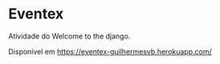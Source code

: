 # Eventex
Atividade do Welcome to the django.

Disponível em https://eventex-guilhermesvb.herokuapp.com/
